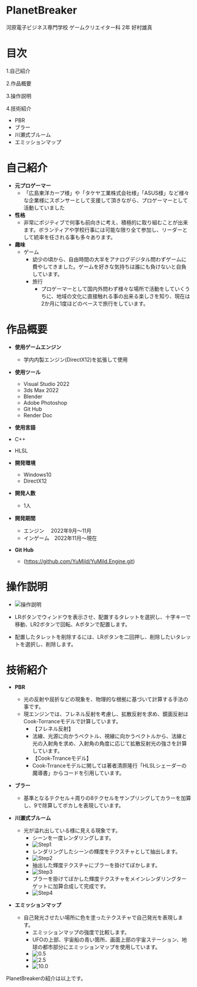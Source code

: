 # PlanetBreaker

河原電子ビジネス専門学校
ゲームクリエイター科 2年 好村雄真

# 目次

1.自己紹介

2.作品概要

3.操作説明

4.技術紹介

- PBR
- ブラー
- 川瀬式ブルーム
- エミッションマップ

# 自己紹介

- **元プロゲーマー**
  - 「広島東洋カープ様」や「タケヤ工業株式会社様」「ASUS様」など様々な企業様にスポンサーとして支援して頂きながら、プロゲーマーとして活動していました
- **性格**
  - 非常にポジティブで何事も前向きに考え、積極的に取り組むことが出来ます。ボランティアや学校行事には可能な限り全て参加し、リーダーとして統率を任される事も多々あります。
- **趣味**
  - ゲーム
    - 幼少の頃から、自由時間の大半をアナログデジタル問わずゲームに費やしてきました。ゲームを好きな気持ちは誰にも負けないと自負しています。
    - 旅行
      - プロゲーマーとして国内外問わず様々な場所で活動をしていくうちに、地域の文化に直接触れる事の出来る楽しさを知り、現在は2か月に1度ほどのペースで旅行をしています。

# 作品概要

- **使用ゲームエンジン**
  - 学内内製エンジン(DirectX12)を拡張して使用

- **使用ツール**
  - Visual Studio 2022
  - 3ds Max 2022
  - Blender
  - Adobe Photoshop
  - Git Hub
  - Render Doc

- **使用言語**
- C++
- HLSL

- **開発環境**  
  - Windows10
  - DirectX12

- **開発人数**
  - 1人

- **開発期間**
  - エンジン 　2022年9月～11月
  - インゲーム　2022年11月～現在

- **Git Hub**
  - (https://github.com/YuMild/YuMild.Engine.git)

# 操作説明

- ![操作説明](Controller.png)

- LRボタンでウィンドウを表示させ、配置するタレットを選択し、十字キーで移動、LR2ボタンで回転、Aボタンで配置します。
- 配置したタレットを削除するには、LRボタンを二回押し、削除したいタレットを選択し、削除します。

# 技術紹介

- **PBR**
  - 光の反射や屈折などの現象を、物理的な根拠に基づいて計算する手法の事です。
  - 現エンジンでは、フレネル反射を考慮し、拡散反射を求め、鏡面反射はCook-Torranceモデルで計算しています。
    - 【フレネル反射】
    - 法線、光源に向かうベクトル、視線に向かうベクトルから、法線と光の入射角を求め、入射角の角度に応じて拡散反射光の強さを計算しています。
    - 【Cook-Trranceモデル】
    - Cook-Trranceモデルに関しては著者清原隆行「HLSLシェーダーの魔導書」からコードを引用しています。

- **ブラー**
  - 基準となるテクセル＋周りの8テクセルをサンプリングしてカラーを加算し、9で除算してボカしを表現しています。

- **川瀬式ブルーム**
  - 光が溢れ出している様に見える現象です。
    - シーンを一度レンダリングします。
    - ![Step1](Bloom_1.png)
    - レンダリングしたシーンの輝度をテクスチャとして抽出します。
    - ![Step2](Bloom_2.png)
    - 抽出した輝度テクスチャにブラーを掛けてぼかします。
    - ![Step3](Bloom_3.png)
    - ブラーを掛けてぼかした輝度テクスチャをメインレンダリングターゲットに加算合成して完成です。
    - ![Step4](Bloom_4.png)

- **エミッションマップ**
  - 自己発光させたい場所に色を塗ったテクスチャで自己発光を表現します。
    - エミッションマップの強度で比較します。
    - UFOの上部、宇宙船の青い箇所、画面上部の宇宙ステーション、地球の都市部分にエミッションマップを使用しています。
    - ![0.5](Emission_1.png)
    - ![2.5](Emission_2.png)
    - ![10.0](Emission_3.png)
  
PlanetBreakerの紹介は以上です。